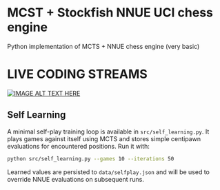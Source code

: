 # MCST + Stockfish NNUE UCI chess engine
Python implementation of MCTS + NNUE chess engine (very basic)

# LIVE CODING STREAMS
[![IMAGE ALT TEXT HERE](https://img.youtube.com/vi/6ZxRgwwBkgU/0.jpg)](https://www.youtube.com/watch?v=6ZxRgwwBkgU&list=PLmN0neTso3Jx8FQSmq9Iab7q7zILYgKjt)

## Self Learning

A minimal self-play training loop is available in `src/self_learning.py`. It
plays games against itself using MCTS and stores simple centipawn evaluations
for encountered positions. Run it with:

```bash
python src/self_learning.py --games 10 --iterations 50
```

Learned values are persisted to `data/selfplay.json` and will be used to
override NNUE evaluations on subsequent runs.
